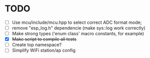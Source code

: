 # TODO

- [ ] Use mcu/include/mcu.hpp to select correct ADC format mode;
- [ ] remove "esp_log.h" dependencie (make sys::log work correctly)
- [ ] Make strong types ('enum class' macro constants, for example)
- [x] ~~Make script to compile all tests~~
- [ ] Create top namespace?
- [ ] Simplify WiFi station/ap config